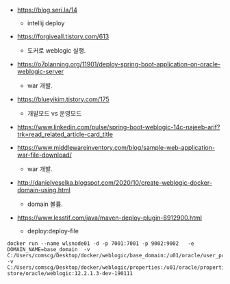 * https://blog.seri.la/14
  * intellij deploy
* https://forgiveall.tistory.com/613
  * 도커로 weblogic 실행.
* https://o7planning.org/11901/deploy-spring-boot-application-on-oracle-weblogic-server
  * war 개발.
* https://blueyikim.tistory.com/175
  * 개발모드 vs 운영모드
* https://www.linkedin.com/pulse/spring-boot-weblogic-14c-najeeb-arif?trk=read_related_article-card_title
* https://www.middlewareinventory.com/blog/sample-web-application-war-file-download/
  * war 개발.

* http://danielveselka.blogspot.com/2020/10/create-weblogic-docker-domain-using.html
  * domain 볼륨.
* https://www.lesstif.com/java/maven-deploy-plugin-8912900.html
  * deploy:deploy-file

```
docker run --name wlsnode01 -d -p 7001:7001 -p 9002:9002   -e DOMAIN_NAME=base_domain  -v C:/Users/comscg/Desktop/docker/weblogic/base_domain:/u01/oracle/user_projects/domains/:z  -v C:/Users/comscg/Desktop/docker/weblogic/properties:/u01/oracle/properties:z  store/oracle/weblogic:12.2.1.3-dev-190111

```

